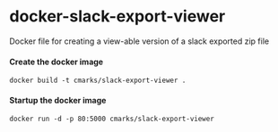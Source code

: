 # docker-slack-export-viewer

Docker file for creating a view-able version of a slack exported zip file


#### Create the docker image
```
docker build -t cmarks/slack-export-viewer .
```

#### Startup the docker image
```
docker run -d -p 80:5000 cmarks/slack-export-viewer
```
